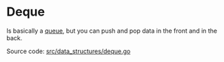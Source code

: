 # Deque

Is basically a [queue](queue.md), but you can push and pop data in the front and in the back.

Source code: [src/data_structures/deque.go](../../src/data_structures/deque.go)
